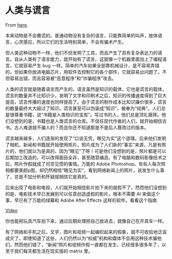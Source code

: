 # 人类与谎言

From [here](https://yinwang1.substack.com/p/05b).

本来动物是不会撒谎的。普通动物没有复杂的语言，只能靠简单的叫声，肢体语言，心灵感应，所以它们的生活特别简单，不会有骗术产生。

但人类这种动物不一样，他们不但发明了工具，而且产生了具有复杂表达力的语言。自从人类有了语言能力，就开始有了谎言。这就像一个机器里面加上了编程语言，它就容易产生 bug 一样。简单的汽车如果全部靠机械设计，是不容易弄错的，但如果你放进电脑芯片，用软件去控制它的各个部件，它就容易出问题了。不但容易出错，而且容易被“恶意程序”和“诈骗程序”攻击。

人类的谎言就是随着语言而产生的。语言虽然是知识的载体，它也是谎言的载体，谎言的数量并不比知识少。发明了文字和印刷术之后，知识的传播速度得到了巨大提高，谎言传播的速度也同样提高了。由于谎言的制作成本比知识廉价很多，谎言的数量最终大大超过了知识。谎言甚至可以伪装成“知识”，被奉为“经典”。人们总是很尊重书籍，说“书籍是人类知识的宝库”。写过书的人，他们总是顶礼膜拜。他们没想到的是，书籍也是人类谎言的仓库。不信任现代作者的人们，就开始相信古书。古人难道就不骗人的？而且你还不知道那是不是后人篡改过的版本。

谎言越来越多，人们逐渐的发现了“口说无凭，眼见为实”这个道理。后来他们发明了相机，新闻和书籍就开始使用照片。照片成为了人们新的“事实”来源，凡是有照片的，他们就以为是真的，因为“眼见”了呀！可是他们没想到的是，照片都是可以后期加工改造的，可以改得面目全非，甚至随意编造。有了电脑和数码影像技术之后，照片作假就成了司空见惯的事情。万能的 Adobe Photoshop。有些人每次照相都要美颜p图，却仍然相信“眼见为实”，看到网络新闻上的照片，说发生什么事了，总是不加分析和怀疑就相信它是真的。

后来出现了电影和电视，人们就开始相信影片拍下来的就假不了，然而他们没想到的是，电影技术早已发展到可以任意创造虚假的影片。根本不需要 AI 来做这个事，早已有了万能的绿幕和 Adobe After Effects 这样的软件。看看这个指南

[Video](https://www.youtube-nocookie.com/embed/Gya4QBqSrJo)

你也能把玩具汽车拍下来，通过后期处理把自己放进去，就像自己在开真车一样。

有了网络和手机之后，文字，图片和视频一起编织起来的假象，就不可收拾地泛滥成灾了。即使知道了这些，人们仍然以为“权威”机构和媒体不会用这种技术骗他们。然而他们错了，“新闻”照片和视频作假一直都在发生，已经很多很多年了，以至于我们每天都生活在现实版的 matrix 里。
